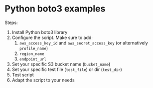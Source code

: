 # Python boto3 examples

Steps:

1. Install Python boto3 library
1. Configure the script. Make sure to add:
   1. `aws_access_key_id` and `aws_secret_access_key` (or alternatively `profile_name`)
   1. `region_name`
   1. `endpoint_url`
1. Set your specific S3 bucket name (`bucket_name`)
1. Set your specific test file (`test_file`) or dir (`test_dir`)
1. Test script
1. Adapt the script to your needs
